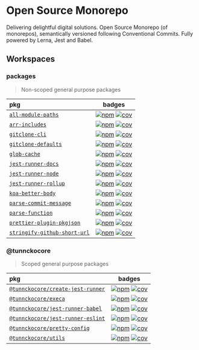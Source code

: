 # Open Source Monorepo

Delivering delightful digital solutions. Open Source Monorepo (of monorepos), semantically versioned following Conventional Commits. Fully powered by Lerna, Jest and Babel.

## Workspaces

### packages

> Non-scoped general purpose packages

| pkg                                                                            |                                              badges                                               |
| :----------------------------------------------------------------------------- | :-----------------------------------------------------------------------------------------------: |
| [`all-module-paths`](https://ghub.now.sh/all-module-paths)                     | [![npm][npm-6e0bb0fe0a-img]][npm-6e0bb0fe0a-url] [![cov][cov-6e0bb0fe0a-img]][cov-6e0bb0fe0a-url] |
| [`arr-includes`](https://ghub.now.sh/arr-includes)                             | [![npm][npm-2f3f114f7a-img]][npm-2f3f114f7a-url] [![cov][cov-2f3f114f7a-img]][cov-2f3f114f7a-url] |
| [`gitclone-cli`](https://ghub.now.sh/gitclone-cli)                             | [![npm][npm-dec4d0cc05-img]][npm-dec4d0cc05-url] [![cov][cov-dec4d0cc05-img]][cov-dec4d0cc05-url] |
| [`gitclone-defaults`](https://ghub.now.sh/gitclone-defaults)                   | [![npm][npm-cac2bd5e92-img]][npm-cac2bd5e92-url] [![cov][cov-cac2bd5e92-img]][cov-cac2bd5e92-url] |
| [`glob-cache`](https://ghub.now.sh/glob-cache)                                 | [![npm][npm-9d6fa88185-img]][npm-9d6fa88185-url] [![cov][cov-9d6fa88185-img]][cov-9d6fa88185-url] |
| [`jest-runner-docs`](https://ghub.now.sh/jest-runner-docs)                     | [![npm][npm-bfbf73f3e5-img]][npm-bfbf73f3e5-url] [![cov][cov-bfbf73f3e5-img]][cov-bfbf73f3e5-url] |
| [`jest-runner-node`](https://ghub.now.sh/jest-runner-node)                     | [![npm][npm-13c18163b7-img]][npm-13c18163b7-url] [![cov][cov-13c18163b7-img]][cov-13c18163b7-url] |
| [`jest-runner-rollup`](https://ghub.now.sh/jest-runner-rollup)                 | [![npm][npm-cf87a4edb8-img]][npm-cf87a4edb8-url] [![cov][cov-cf87a4edb8-img]][cov-cf87a4edb8-url] |
| [`koa-better-body`](https://ghub.now.sh/koa-better-body)                       | [![npm][npm-e4f83c0c22-img]][npm-e4f83c0c22-url] [![cov][cov-e4f83c0c22-img]][cov-e4f83c0c22-url] |
| [`parse-commit-message`](https://ghub.now.sh/parse-commit-message)             | [![npm][npm-c760c3945d-img]][npm-c760c3945d-url] [![cov][cov-c760c3945d-img]][cov-c760c3945d-url] |
| [`parse-function`](https://ghub.now.sh/parse-function)                         | [![npm][npm-a236619861-img]][npm-a236619861-url] [![cov][cov-a236619861-img]][cov-a236619861-url] |
| [`prettier-plugin-pkgjson`](https://ghub.now.sh/prettier-plugin-pkgjson)       | [![npm][npm-07945251a6-img]][npm-07945251a6-url] [![cov][cov-07945251a6-img]][cov-07945251a6-url] |
| [`stringify-github-short-url`](https://ghub.now.sh/stringify-github-short-url) | [![npm][npm-3c6aafac3a-img]][npm-3c6aafac3a-url] [![cov][cov-3c6aafac3a-img]][cov-3c6aafac3a-url] |

### @tunnckocore

> Scoped general purpose packages

| pkg                                                                                      |                                              badges                                               |
| :--------------------------------------------------------------------------------------- | :-----------------------------------------------------------------------------------------------: |
| [`@tunnckocore/create-jest-runner`](https://ghub.now.sh/@tunnckocore/create-jest-runner) | [![npm][npm-76c512834b-img]][npm-76c512834b-url] [![cov][cov-76c512834b-img]][cov-76c512834b-url] |
| [`@tunnckocore/execa`](https://ghub.now.sh/@tunnckocore/execa)                           | [![npm][npm-0ee88d61eb-img]][npm-0ee88d61eb-url] [![cov][cov-0ee88d61eb-img]][cov-0ee88d61eb-url] |
| [`@tunnckocore/jest-runner-babel`](https://ghub.now.sh/@tunnckocore/jest-runner-babel)   | [![npm][npm-66996266fb-img]][npm-66996266fb-url] [![cov][cov-66996266fb-img]][cov-66996266fb-url] |
| [`@tunnckocore/jest-runner-eslint`](https://ghub.now.sh/@tunnckocore/jest-runner-eslint) | [![npm][npm-c7106a6fc9-img]][npm-c7106a6fc9-url] [![cov][cov-c7106a6fc9-img]][cov-c7106a6fc9-url] |
| [`@tunnckocore/pretty-config`](https://ghub.now.sh/@tunnckocore/pretty-config)           | [![npm][npm-9c57de05d6-img]][npm-9c57de05d6-url] [![cov][cov-9c57de05d6-img]][cov-9c57de05d6-url] |
| [`@tunnckocore/utils`](https://ghub.now.sh/@tunnckocore/utils)                           | [![npm][npm-2ee61b0213-img]][npm-2ee61b0213-url] [![cov][cov-2ee61b0213-img]][cov-2ee61b0213-url] |

[npm-6e0bb0fe0a-url]: https://www.npmjs.com/package/all-module-paths
[npm-6e0bb0fe0a-img]: https://badgen.net/npm/v/all-module-paths?icon=npm
[cov-6e0bb0fe0a-url]: https://www.npmjs.com/package/all-module-paths
[cov-6e0bb0fe0a-img]: https://badgen.net/badge/coverage/95.35%25/99CC09?icon=codecov
[npm-2f3f114f7a-url]: https://www.npmjs.com/package/arr-includes
[npm-2f3f114f7a-img]: https://badgen.net/npm/v/arr-includes?icon=npm
[cov-2f3f114f7a-url]: https://www.npmjs.com/package/arr-includes
[cov-2f3f114f7a-img]: https://badgen.net/badge/coverage/100%25/green?icon=codecov
[npm-dec4d0cc05-url]: https://www.npmjs.com/package/gitclone-cli
[npm-dec4d0cc05-img]: https://badgen.net/npm/v/gitclone-cli?icon=npm
[cov-dec4d0cc05-url]: https://www.npmjs.com/package/gitclone-cli
[cov-dec4d0cc05-img]: https://badgen.net/badge/coverage/unknown/grey?icon=codecov
[npm-cac2bd5e92-url]: https://www.npmjs.com/package/gitclone-defaults
[npm-cac2bd5e92-img]: https://badgen.net/npm/v/gitclone-defaults?icon=npm
[cov-cac2bd5e92-url]: https://www.npmjs.com/package/gitclone-defaults
[cov-cac2bd5e92-img]: https://badgen.net/badge/coverage/100%25/green?icon=codecov
[npm-9d6fa88185-url]: https://www.npmjs.com/package/glob-cache
[npm-9d6fa88185-img]: https://badgen.net/npm/v/glob-cache?icon=npm
[cov-9d6fa88185-url]: https://www.npmjs.com/package/glob-cache
[cov-9d6fa88185-img]: https://badgen.net/badge/coverage/100%25/green?icon=codecov
[npm-bfbf73f3e5-url]: https://www.npmjs.com/package/jest-runner-docs
[npm-bfbf73f3e5-img]: https://badgen.net/npm/v/jest-runner-docs?icon=npm
[cov-bfbf73f3e5-url]: https://www.npmjs.com/package/jest-runner-docs
[cov-bfbf73f3e5-img]: https://badgen.net/badge/coverage/6.7%25/red?icon=codecov
[npm-13c18163b7-url]: https://www.npmjs.com/package/jest-runner-node
[npm-13c18163b7-img]: https://badgen.net/npm/v/jest-runner-node?icon=npm
[cov-13c18163b7-url]: https://www.npmjs.com/package/jest-runner-node
[cov-13c18163b7-img]: https://badgen.net/badge/coverage/100%25/green?icon=codecov
[npm-cf87a4edb8-url]: https://www.npmjs.com/package/jest-runner-rollup
[npm-cf87a4edb8-img]: https://badgen.net/npm/v/jest-runner-rollup?icon=npm
[cov-cf87a4edb8-url]: https://www.npmjs.com/package/jest-runner-rollup
[cov-cf87a4edb8-img]: https://badgen.net/badge/coverage/6.18%25/red?icon=codecov
[npm-e4f83c0c22-url]: https://www.npmjs.com/package/koa-better-body
[npm-e4f83c0c22-img]: https://badgen.net/npm/v/koa-better-body?icon=npm
[cov-e4f83c0c22-url]: https://www.npmjs.com/package/koa-better-body
[cov-e4f83c0c22-img]: https://badgen.net/badge/coverage/95.56%25/99CC09?icon=codecov
[npm-c760c3945d-url]: https://www.npmjs.com/package/parse-commit-message
[npm-c760c3945d-img]: https://badgen.net/npm/v/parse-commit-message?icon=npm
[cov-c760c3945d-url]: https://www.npmjs.com/package/parse-commit-message
[cov-c760c3945d-img]: https://badgen.net/badge/coverage/65.61%25/orange?icon=codecov
[npm-a236619861-url]: https://www.npmjs.com/package/parse-function
[npm-a236619861-img]: https://badgen.net/npm/v/parse-function?icon=npm
[cov-a236619861-url]: https://www.npmjs.com/package/parse-function
[cov-a236619861-img]: https://badgen.net/badge/coverage/100%25/green?icon=codecov
[npm-07945251a6-url]: https://www.npmjs.com/package/prettier-plugin-pkgjson
[npm-07945251a6-img]: https://badgen.net/npm/v/prettier-plugin-pkgjson?icon=npm
[cov-07945251a6-url]: https://www.npmjs.com/package/prettier-plugin-pkgjson
[cov-07945251a6-img]: https://badgen.net/badge/coverage/25%25/red?icon=codecov
[npm-3c6aafac3a-url]: https://www.npmjs.com/package/stringify-github-short-url
[npm-3c6aafac3a-img]: https://badgen.net/npm/v/stringify-github-short-url?icon=npm
[cov-3c6aafac3a-url]: https://www.npmjs.com/package/stringify-github-short-url
[cov-3c6aafac3a-img]: https://badgen.net/badge/coverage/100%25/green?icon=codecov
[npm-76c512834b-url]: https://www.npmjs.com/package/@tunnckocore/create-jest-runner
[npm-76c512834b-img]: https://badgen.net/npm/v/@tunnckocore/create-jest-runner?icon=npm
[cov-76c512834b-url]: https://www.npmjs.com/package/@tunnckocore/create-jest-runner
[cov-76c512834b-img]: https://badgen.net/badge/coverage/20.11%25/red?icon=codecov
[npm-0ee88d61eb-url]: https://www.npmjs.com/package/@tunnckocore/execa
[npm-0ee88d61eb-img]: https://badgen.net/npm/v/@tunnckocore/execa?icon=npm
[cov-0ee88d61eb-url]: https://www.npmjs.com/package/@tunnckocore/execa
[cov-0ee88d61eb-img]: https://badgen.net/badge/coverage/86.01%25/99CC09?icon=codecov
[npm-66996266fb-url]: https://www.npmjs.com/package/@tunnckocore/jest-runner-babel
[npm-66996266fb-img]: https://badgen.net/npm/v/@tunnckocore/jest-runner-babel?icon=npm
[cov-66996266fb-url]: https://www.npmjs.com/package/@tunnckocore/jest-runner-babel
[cov-66996266fb-img]: https://badgen.net/badge/coverage/8.93%25/red?icon=codecov
[npm-c7106a6fc9-url]: https://www.npmjs.com/package/@tunnckocore/jest-runner-eslint
[npm-c7106a6fc9-img]: https://badgen.net/npm/v/@tunnckocore/jest-runner-eslint?icon=npm
[cov-c7106a6fc9-url]: https://www.npmjs.com/package/@tunnckocore/jest-runner-eslint
[cov-c7106a6fc9-img]: https://badgen.net/badge/coverage/11.29%25/red?icon=codecov
[npm-9c57de05d6-url]: https://www.npmjs.com/package/@tunnckocore/pretty-config
[npm-9c57de05d6-img]: https://badgen.net/npm/v/@tunnckocore/pretty-config?icon=npm
[cov-9c57de05d6-url]: https://www.npmjs.com/package/@tunnckocore/pretty-config
[cov-9c57de05d6-img]: https://badgen.net/badge/coverage/6.25%25/red?icon=codecov
[npm-2ee61b0213-url]: https://www.npmjs.com/package/@tunnckocore/utils
[npm-2ee61b0213-img]: https://badgen.net/npm/v/@tunnckocore/utils?icon=npm
[cov-2ee61b0213-url]: https://www.npmjs.com/package/@tunnckocore/utils
[cov-2ee61b0213-img]: https://badgen.net/badge/coverage/100%25/green?icon=codecov
